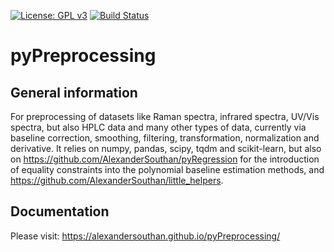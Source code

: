 [![License: GPL v3](https://img.shields.io/badge/License-GPLv3-blue.svg)](https://www.gnu.org/licenses/gpl-3.0)
[![Build Status](https://app.travis-ci.com/AlexanderSouthan/pyPreprocessing.svg?branch=master)](https://app.travis-ci.com/AlexanderSouthan/pyPreprocessing)

# pyPreprocessing
## General information
For preprocessing of datasets like Raman spectra, infrared spectra, UV/Vis
spectra, but also HPLC data and many other types of data, currently via
baseline correction, smoothing, filtering, transformation, normalization and
derivative. It relies on numpy, pandas, scipy, tqdm and scikit-learn, but also
on https://github.com/AlexanderSouthan/pyRegression for the introduction of
equality constraints into the polynomial baseline estimation methods, and
https://github.com/AlexanderSouthan/little_helpers.

## Documentation
Please visit:
https://alexandersouthan.github.io/pyPreprocessing/
